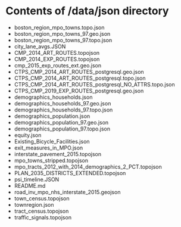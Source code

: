 # Contents of /data/json directory

* boston_region_mpo_towns.topo.json
* boston_region_mpo_towns_97.geo.json
* boston_region_mpo_towns_97.topo.json
* city_lane_avgs.JSON
* CMP_2014_ART_ROUTES.topojson
* CMP_2014_EXP_ROUTES.topojson
* cmp_2015_exp_routes_ext.geo.json
* CTPS_CMP_2014_ART_ROUTES_postgresql.geo.json
* CTPS_CMP_2014_ART_ROUTES_postgresql.topo.json
* CTPS_CMP_2014_ART_ROUTES_postgresql_NO_ATTRS.topo.json
* CTPS_CMP_2019_EXP_ROUTES_postgresql.geo.json
* demographics_households.json
* demographics_households_97.geo.json
* demographics_households_97.topo.json
* demographics_population.json
* demographics_population_97.geo.json
* demographics_population_97.topo.json
* equity.json
* Existing_Bicycle_Facilities.json
* exit_measures_in_MPO.json
* interstate_pavement_2015.topojson
* mpo_towns_stripped.topojson
* mpo_tracts_2012_with_2014_demographics_2_PCT.topojson
* PLAN_2035_DISTRICTS_EXTENDED.topojson
* psi_timeline.JSON
* README.md
* road_inv_mpo_nhs_interstate_2015.geojson
* town_census.topojson
* townregion.json
* tract_census.topojson
* traffic_signals.topojson
